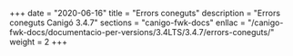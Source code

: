 +++
date        = "2020-06-16"
title       = "Errors coneguts"
description = "Errors coneguts Canigó 3.4.7"
sections    = "canigo-fwk-docs"
enllac		= "/canigo-fwk-docs/documentacio-per-versions/3.4LTS/3.4.7/errors-coneguts/"
weight      = 2
+++
